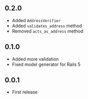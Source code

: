 ## 0.2.0

- Added `AddressVerifier`
- Added `validates_address` method
- Removed `acts_as_address` method

## 0.1.0

- Added more validation
- Fixed model generator for Rails 5

## 0.0.1

- First release
